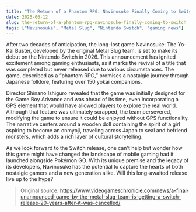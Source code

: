 ```yaml
---
title: "The Return of a Phantom RPG: Navinosuke Finally Coming to Switch"
date: 2025-06-12
slug: the-return-of-a-phantom-rpg-navinosuke-finally-coming-to-switch
tags: ["Navinosuke", "Metal Slug", "Nintendo Switch", "gaming news"]
---
```


After two decades of anticipation, the long-lost game Navinosuke: The Yo-Kai Buster, developed by the original Metal Slug team, is set to make its debut on the Nintendo Switch in 2026. This announcement has ignited excitement among gaming enthusiasts, as it marks the revival of a title that was completed but never released due to various circumstances. The game, described as a “phantom RPG,” promises a nostalgic journey through Japanese folklore, featuring over 150 yokai companions.

Director Shinano Ishiguro revealed that the game was initially designed for the Game Boy Advance and was ahead of its time, even incorporating a GPS element that would have allowed players to explore the real world. Although that feature was ultimately scrapped, the team persevered, modifying the game to ensure it could be enjoyed without GPS functionality. The narrative centers around a wooden doll containing the spirit of a girl aspiring to become an onmyoji, traveling across Japan to seal and befriend monsters, which adds a rich layer of cultural storytelling.

As we look forward to the Switch release, one can't help but wonder how this game might have changed the landscape of mobile gaming had it launched alongside Pokémon GO. With its unique premise and the legacy of its developers, Navinosuke has the potential to capture the hearts of both nostalgic gamers and a new generation alike. Will this long-awaited release live up to the hype?

> Original source: https://www.videogameschronicle.com/news/a-final-unannounced-game-by-the-metal-slug-team-is-getting-a-switch-release-20-years-after-it-was-cancelled/